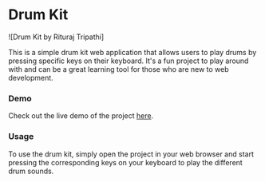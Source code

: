 # Drum Kit

![Drum Kit by Rituraj Tripathi]

This is a simple drum kit web application that allows users to play drums by pressing specific keys on their keyboard. It's a fun project to play around with and can be a great learning tool for those who are new to web development.

### Demo
Check out the live demo of the project [here](https://riturajtripathi139.github.io/Drum-Kit/).

### Usage
To use the drum kit, simply open the project in your web browser and start pressing the corresponding keys on your keyboard to play the different drum sounds.
